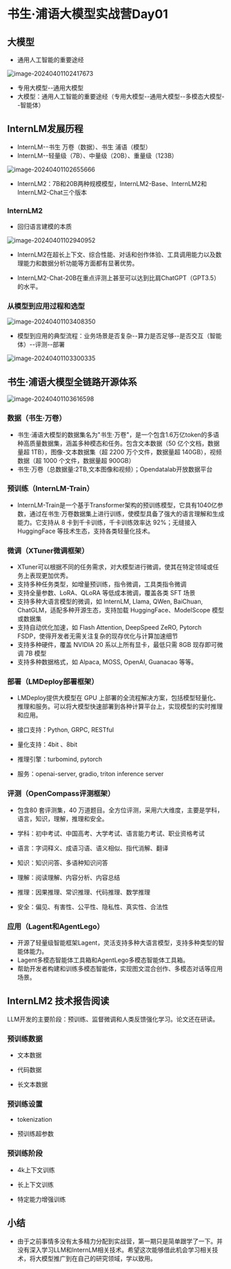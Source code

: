 #  书生·浦语大模型实战营Day01

## 大模型

- 通用人工智能的重要途经

![image-20240401102417673](assets/Day01/image-20240401102417673.png)

- 专用大模型--通用大模型
- 大模型：通用人工智能的重要途经（专用大模型--通用大模型--多模态大模型--智能体）

## InternLM发展历程

- InternLM--书生 万卷（数据）、书生 浦语（模型）
- InternLM--轻量级（7B）、中量级（20B）、重量级（123B）

![image-20240401102655666](assets/Day01/image-20240401102655666.png)

- InternLM2：7B和20B两种规模模型，InternLM2-Base、InternLM2和InternLM2-Chat三个版本

### InternLM2

- 回归语言建模的本质

![image-20240401102940952](assets/Day01/image-20240401102940952.png)

- InternLM2在超长上下文、综合性能、对话和创作体验、工具调用能力以及数理能力和数据分析功能等方面都有显著优势。

- InternLM2-Chat-20B在重点评测上甚至可以达到比肩ChatGPT（GPT3.5）的水平。



### 从模型到应用过程和选型

![image-20240401103408350](assets/Day01/image-20240401103408350.png)

- 模型到应用的典型流程：业务场景是否复杂--算力是否足够--是否交互（智能体）--评测--部署

![image-20240401103300335](assets/Day01/image-20240401103300335.png)

## 书生·浦语大模型全链路开源体系

![image-20240401103616598](assets/Day01/image-20240401103616598.png)

### 数据（书生·万卷）

- 书生·浦语大模型的数据集名为"书生·万卷"，是一个包含1.6万亿token的多语种高质量数据集，涵盖多种模态和任务。包含文本数据（50 亿个文档，数据量超 1TB），图像-文本数据集（超 2200 万个文件，数据量超 140GB），视频数据（超 1000 个文件，数据量超 900GB）
- 书生·万卷（总数据量:2TB,文本图像和视频）；Opendatalab开放数据平台

### 预训练（InternLM-Train）

- InternLM-Train是一个基于Transformer架构的预训练模型，它具有1040亿参数，通过在书生·万卷数据集上进行训练，使模型具备了强大的语言理解和生成能力。它支持从 8 卡到千卡训练，千卡训练效率达 92%；无缝接入 HuggingFace 等技术生态，支持各类轻量化技术。

### 微调（XTuner微调框架）

- XTuner可以根据不同的任务需求，对大模型进行微调，使其在特定领域或任务上表现更加优秀。
- 支持多种任务类型，如增量预训练，指令微调，工具类指令微调
- 支持全量参数、LoRA、QLoRA 等低成本微调，覆盖各类 SFT 场景
- 支持多种大语言模型的微调，如 InternLM, Llama, QWen, BaiChuan, ChatGLM，适配多种开源生态，支持加载 HuggingFace、ModelScope 模型或数据集
- 支持自动优化加速，如 Flash Attention, DeepSpeed ZeRO, Pytorch FSDP，使得开发者无需关注复杂的现存优化与计算加速细节
- 支持多种硬件，覆盖 NVIDIA 20 系以上所有显卡，最低只需 8GB 现存即可微调 7B 模型
- 支持多种数据格式，如 Alpaca, MOSS, OpenAI, Guanacao 等等。

### 部署（LMDeploy部署框架）

- LMDeploy提供大模型在 GPU 上部署的全流程解决方案，包括模型轻量化、推理和服务。可以将大模型快速部署到各种计算平台上，实现模型的实时推理和应用。

- 接口支持：Python, GRPC, RESTful 
- 量化支持：4bit 、8bit 
- 推理引擎：turbomind, pytorch 
- 服务：openai-server, gradio, triton inference server

### 评测（OpenCompass评测框架）

- 包含80 套评测集，40 万道题目。全方位评测，采用六大维度，主要是学科，语言，知识，理解，推理和安全。

- 学科：初中考试、中国高考、大学考试、语言能力考试、职业资格考试
- 语言：字词释义、成语习语、语义相似、指代消解、翻译
- 知识：知识问答、多语种知识问答
- 理解：阅读理解、内容分析、内容总结
- 推理：因果推理、常识推理、代码推理、数学推理
- 安全：偏见、有害性、公平性、隐私性、真实性、合法性

### 应用（Lagent和AgentLego）

- 开源了轻量级智能框架Lagent，灵活支持多种大语言模型，支持多种类型的智能体能力。
- Lagent多模态智能体工具箱和AgentLego多模态智能体工具箱。
- 帮助开发者构建和训练多模态智能体，实现图文混合创作、多模态对话等应用场景。

## InternLM2 技术报告阅读

LLM开发的主要阶段：预训练、监督微调和人类反馈强化学习。论文还在研读。

### 预训练数据

- 文本数据

- 代码数据
- 长文本数据

### 预训练设置

- tokenization

- 预训练超参数

### 预训练阶段

- 4k上下文训练

- 长上下文训练

- 特定能力增强训练

## 小结

- 由于之前事情多没有太多精力分配到实战营，第一期只是简单跟学了一下。并没有深入学习LLM和InternLM相关技术。希望这次能够借此机会学习相关技术，将大模型推广到在自己的研究领域，学以致用。